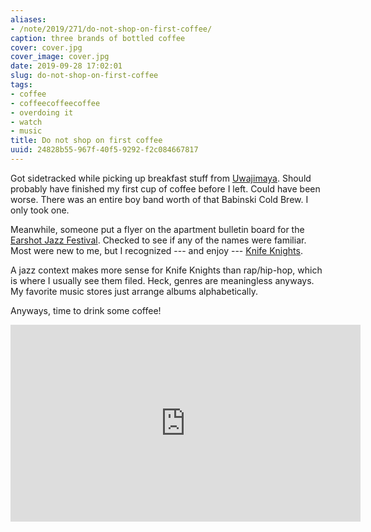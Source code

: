 ```yaml
---
aliases:
- /note/2019/271/do-not-shop-on-first-coffee/
caption: three brands of bottled coffee
cover: cover.jpg
cover_image: cover.jpg
date: 2019-09-28 17:02:01
slug: do-not-shop-on-first-coffee
tags:
- coffee
- coffeecoffeecoffee
- overdoing it
- watch
- music
title: Do not shop on first coffee
uuid: 24828b55-967f-40f5-9292-f2c084667817
---
```


Got sidetracked while picking up breakfast stuff from [Uwajimaya][]. Should probably have finished my first
cup of coffee before I left. Could have been worse. There was an entire boy band worth of that Babinski Cold
Brew. I only took one.

[Uwajimaya]: https://www.uwajimaya.com/

Meanwhile, someone put a flyer on the apartment bulletin board for the [Earshot Jazz Festival][]. Checked to
see if any of the names were familiar. Most were new to me, but I recognized  --- and enjoy --- [Knife Knights][].

A jazz context makes more sense for Knife Knights than rap/hip-hop, which is where I usually see them filed.
Heck, genres are meaningless anyways. My favorite music stores just arrange albums alphabetically.

[Earshot Jazz Festival]: https://www.earshot.org/2019-earshot-jazz-festival/
[Knife Knights]: https://knifeknights.bandcamp.com/

Anyways, time to drink some coffee!

<iframe width="560" height="315" src="https://www.youtube.com/embed/D58GhmNzZ10" title="YouTube video player" frameborder="0" allow="accelerometer; autoplay; clipboard-write; encrypted-media; gyroscope; picture-in-picture" allowfullscreen></iframe>